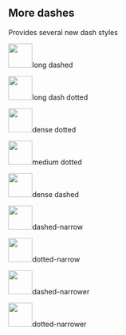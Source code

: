 
## More dashes
Provides several new dash styles

<img src="../../assets/long dashed.svg" width="48">long dashed

<img src="../../assets//long dash dotted.svg" width="48">long dash dotted

<img src="../../assets//dense dotted.svg" width="48">dense dotted

<img src="../../assets//medium dotted.svg" width="48">medium dotted

<img src="../../assets//dense dashed.svg" width="48">dense dashed

<img src="../../assets//dashed-narrow.svg" width="48">dashed-narrow

<img src="../../assets//dotted-narrow.svg" width="48">dotted-narrow

<img src="../../assets//dashed-narrower.svg" width="48">dashed-narrower

<img src="../../assets//dotted-narrower.svg" width="48">dotted-narrower
